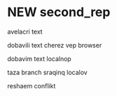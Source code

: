 ﻿# NEW second_rep

avelacri text

dobavili text cherez vep browser

dobavim text localnop

taza branch sraqinq localov

reshaem conflikt
